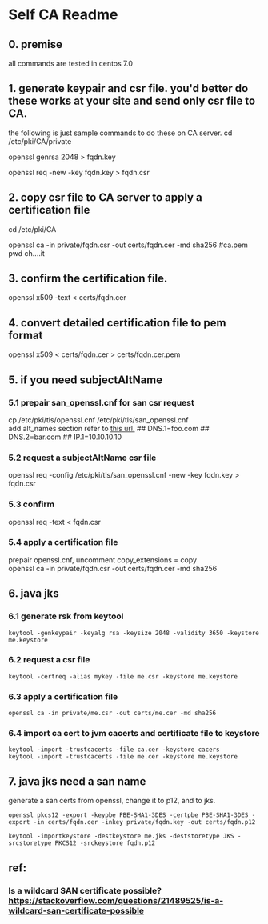 Self CA Readme
==
## 0. premise
 all commands are tested in centos 7.0

## 1. generate keypair and csr file. you'd better do these works at your site and send only csr file to CA.
the following is just sample commands to do these on CA server.
cd /etc/pki/CA/private

openssl genrsa 2048 > fqdn.key

openssl req -new -key fqdn.key > fqdn.csr

## 2. copy csr file to CA server to apply a certification file
cd /etc/pki/CA

openssl ca -in private/fqdn.csr -out certs/fqdn.cer -md sha256
#ca.pem pwd ch....it

## 3. confirm the certification file.
openssl x509 -text < certs/fqdn.cer

## 4. convert detailed certification file to pem format
openssl x509 < certs/fqdn.cer > certs/fqdn.cer.pem

## 5. if you need subjectAltName
### 5.1 prepair san_openssl.cnf for san csr request
cp /etc/pki/tls/openssl.cnf /etc/pki/tls/san_openssl.cnf  
add alt_names section refer to [this url.](https://rms-digicert.ne.jp/howto/csr/openssl.html)
    ## DNS.1=foo.com
    ## DNS.2=bar.com
    ## IP.1=10.10.10.10

### 5.2 request a subjectAltName csr file
openssl req -config /etc/pki/tls/san_openssl.cnf -new -key fqdn.key > fqdn.csr

### 5.3 confirm
openssl req -text < fqdn.csr

### 5.4 apply a certification file
prepair openssl.cnf, uncomment copy_extensions = copy  
openssl ca -in private/fqdn.csr -out certs/fqdn.cer -md sha256

## 6. java jks
### 6.1 generate rsk from keytool
    keytool -genkeypair -keyalg rsa -keysize 2048 -validity 3650 -keystore me.keystore

### 6.2 request a csr file
    keytool -certreq -alias mykey -file me.csr -keystore me.keystore

### 6.3 apply a certification file
    openssl ca -in private/me.csr -out certs/me.cer -md sha256

### 6.4 import ca cert to jvm cacerts and certificate file to keystore
    keytool -import -trustcacerts -file ca.cer -keystore cacers
    keytool -import -trustcacerts -file me.cer -keystore me.keystore

## 7. java jks need a san name
generate a san certs from openssl, change it to p12, and to jks.
```
openssl pkcs12 -export -keypbe PBE-SHA1-3DES -certpbe PBE-SHA1-3DES -export -in certs/fqdn.cer -inkey private/fqdn.key -out certs/fqdn.p12

keytool -importkeystore -destkeystore me.jks -deststoretype JKS -srcstoretype PKCS12 -srckeystore fqdn.p12
```  

## ref:
### Is a wildcard SAN certificate possible?  https://stackoverflow.com/questions/21489525/is-a-wildcard-san-certificate-possible
